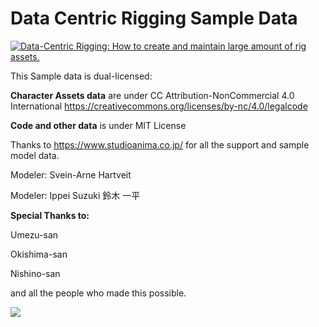 Data Centric Rigging Sample Data
================================
[![Data-Centric Rigging: How to create and maintain large amount of rig assets.](https://user-images.githubusercontent.com/1050212/94626979-3e47c280-02f7-11eb-89d4-809d9e52838e.png)](https://youtu.be/wzYpt6_bhzU "Data-Centric Rigging: How to create and maintain large amount of rig assets.")

This Sample data is dual-licensed:

**Character Assets data** are under CC Attribution-NonCommercial 4.0 International  https://creativecommons.org/licenses/by-nc/4.0/legalcode

**Code and other data** is under MIT License

Thanks to  https://www.studioanima.co.jp/ for all the support and sample model data.

Modeler: Svein-Arne Hartveit  

Modeler: Ippei Suzuki 鈴木 一平 

**Special Thanks to:**

Umezu-san 

Okishima-san 

Nishino-san

and all the people who made this possible.

<img src=https://user-images.githubusercontent.com/1050212/94575627-67dcfb80-02af-11eb-8930-aa75769cc0e8.png>

